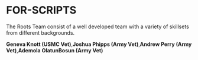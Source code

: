 # FOR-SCRIPTS

The Roots Team consist of a well developed team with a variety of skillsets from different backgrounds. 

**Geneva Knott (USMC Vet)**,**Joshua Phipps (Army Vet)**,**Andrew Perry (Army Vet)**,**Ademola OlatunBosun (Army Vet)**
